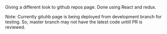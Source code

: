 Giving a different look to github repos page. 
Done using React and redux.

Note: Currently gituhb page is being deployed from development branch for testing. So, master branch may not have the latest code untill PR is reviewed.

